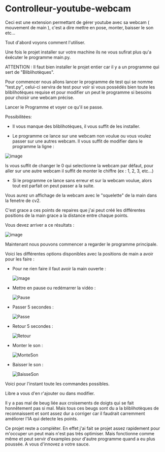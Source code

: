 # Controlleur-youtube-webcam
Ceci est une extension permettant de gérer youtube avec sa webcam ( mouvement de main ), c'est a dire mettre en pose, monter, baisser le son etc...

Tout d'abord voyons comment l'utiliser.



Une fois le projet installer sur votre machine ils ne vous sufirat plus qu'a éxécuter le programme main.py. 

ATTENTION : Il faut bien installer le projet entier car il y a un programme qui sert de "Bliblihotèques".

Pour commencer nous allons lancer le programme de test qui se nomme "test.py", celui-ci servira de test pour voir si vous possédés bien toute les bliblihotèques requise et pour modifier un peut le programme si besoins pour choisir une webcam précise.



Lancer le Programme et voyer ce qu'il se passe.

Possibilitées:

 - Il vous manque des bliblihotèques, il vous suffit de les installer.

 - Le programme ce lance sur une webcam non voulue ou vous voulez passer sur une autres webcam. Il vous suffit de modifier dans le programme la ligne :

![image](https://user-images.githubusercontent.com/72353621/113747781-06876080-9708-11eb-99aa-bb27e809c813.png)

   ls vous suffit de changer le 0 qui selectionne la webcam par défaut, pour aller sur une autre webcam il suffit de monter le chiffre (ex : 1, 2, 3, etc...)

 - Si le programme ce lance sans erreur et sur la webcam voulue, alors tout est parfait on peut passer a la suite.


Vous aurez un affichage de la webcam avec le "squelette" de la main dans la fenetre de cv2.

C'est grace a ces points de repaires que j'ai peut créé les différentes positions de la main grace a la distance entre chaque points.



Vous devez arriver a ce résultats : 

![image](https://user-images.githubusercontent.com/72353621/113748870-47cc4000-9709-11eb-9ae6-dc037893e376.png)


Maintenant nous pouvons commencer a regarder le programme principale.

Voici les différentes options disponibles avec la positions de main a avoir pour les faire :

 - Pour ne rien faire il faut avoir la main ouverte : 
   
   ![image](https://user-images.githubusercontent.com/72353621/113749421-f2446300-9709-11eb-8f39-369574bfd08a.png)


 - Mettre en pause ou redémarrer la vidéo : 
   
   ![Pause](https://user-images.githubusercontent.com/72353621/113749286-caed9600-9709-11eb-88a9-58abf98d9293.PNG)

 - Passer 5 secondes :
   
   ![Passe](https://user-images.githubusercontent.com/72353621/113749745-47807480-970a-11eb-83d6-bd2328f6dbb9.PNG)
   
 - Retour 5 secondes :
   
   ![Retour](https://user-images.githubusercontent.com/72353621/113749811-5c5d0800-970a-11eb-9abe-25853b80f13c.PNG)
  
 - Monter le son : 
   
   ![MonteSon](https://user-images.githubusercontent.com/72353621/113749917-7696e600-970a-11eb-978a-51d8ebab3329.PNG)
   
 - Baisser le son :

   ![BaisseSon](https://user-images.githubusercontent.com/72353621/113749970-84e50200-970a-11eb-9320-74a67f47ccdb.PNG)


Voici pour l'instant toute les commandes possibles.

Libre a vous d'en r'ajouter ou dans modifier. 

Il y a pas mal de beug liée aux croisements de doigts qui se fait honnêtement pas si mal. Mais tous ces beugs sont du a la bliblihotèques de reconnaissent et sont assez dur a corriger car il faudrait carremment améliorer l'IA qui detecte les points.

Ce projet reste a compléter. En effet j'ai fait se projet assez rapidement pour m'occuper un peut mais n'est pas très optimiser. Mais fonctionne comme même et peut servir d'examples pour d'autre programme quand a eu plus poussée. A vous d'innovez a votre sauce. 

